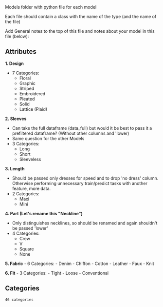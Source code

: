 Models folder with python file for each model

Each file should contain a class with the name of the type (and the name of the file)

Add General notes to the top of this file and notes about your model in this file (below):

## Attributes

**1. Design**
  - 7 Categories:
    - Floral
    - Graphic
    - Striped
    - Embroidered
    - Pleated
    - Solid
    - Lattice (Plaid)


**2. Sleeves**
  - Can take the full dataframe (data_full) but would it be best to pass it a
  prefiltered dataframe? (Without other columns and 'lower)
  - Same question for the other Models
  - 3 Categories:
    - Long
    - Short
    - Sleeveless


**3. Length**

  - Should be passed only dresses for speed and to drop 'no dress' column. Otherwise performing unnecessary train/predict tasks with another feature, more data.
  - 2 Categories:
    - Maxi
    - Mini

**4. Part (Let's rename this "Neckline")**

  - Only distinguishes necklines, so should be renamed and again shouldn't be passed 'lower'
  - 4 Categories:
    - Crew
    - V
    - Square
    - None

**5. Fabric**
    - 6 Categories:
      - Denim
      - Chiffon
      - Cotton
      - Leather
      - Faux
      - Knit

**6. Fit**
    - 3 Categories:
      - Tight
      - Loose
      - Conventional
    
## Categories
    46 categories
 
